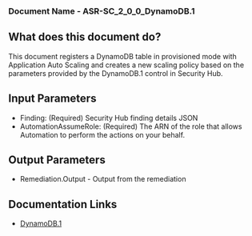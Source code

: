 ### Document Name - ASR-SC_2_0_0_DynamoDB.1

## What does this document do?
This document registers a DynamoDB table in provisioned mode with Application Auto Scaling and creates a new scaling policy based on the
parameters provided by the DynamoDB.1 control in Security Hub.

## Input Parameters
* Finding: (Required) Security Hub finding details JSON
* AutomationAssumeRole: (Required) The ARN of the role that allows Automation to perform the actions on your behalf.

## Output Parameters
* Remediation.Output - Output from the remediation

## Documentation Links
* [DynamoDB.1](https://docs.aws.amazon.com/securityhub/latest/userguide/dynamodb-controls.html#dynamodb-1)